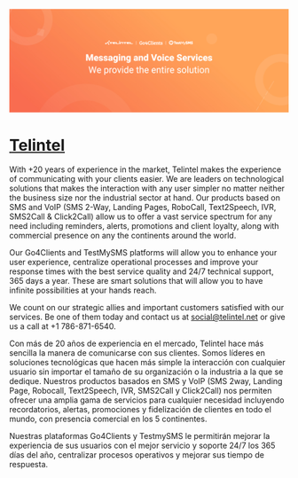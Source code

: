 [![Visit Telintel](imagePreview.jpg)](https://telintel.com)

# [Telintel](https://telintel.com)

With +20 years of experience in the market, Telintel makes the experience of communicating with your clients easier. We are leaders on technological solutions that makes the interaction with any user simpler no matter neither the business size nor the industrial sector at hand. Our products based on SMS and VoIP (SMS 2-Way, Landing Pages, RoboCall, Text2Speech, IVR, SMS2Call & Click2Call) allow us to offer a vast service spectrum for any need including reminders, alerts, promotions and client loyalty, along with commercial presence on any the continents around the world.

Our Go4Clients and TestMySMS platforms will allow you to enhance your user experience, centralize operational processes and improve your response times with the best service quality and 24/7 technical support, 365 days a year. These are smart solutions that will allow you to have infinite possibilities at your hands reach.

We count on our strategic allies and important customers satisfied with our services. Be one of them today and contact us at social@telintel.net or give us a call at +1 786-871-6540.

Con más de 20 años de experiencia en el mercado, Telintel hace más sencilla la manera de comunicarse con sus clientes. Somos líderes en soluciones tecnológicas que hacen más simple la interacción con cualquier usuario sin importar el tamaño de su organización o la industria a la que se dedique. Nuestros productos basados en SMS y VoIP (SMS 2way, Landing Page, Robocall, Text2Speech, IVR, SMS2Call y Click2Call) nos permiten ofrecer una amplia gama de servicios para cualquier necesidad incluyendo recordatorios, alertas, promociones y fidelización de clientes en todo el mundo, con presencia comercial en los 5 continentes.

Nuestras plataformas Go4Clients y TestmySMS le permitirán mejorar la experiencia de sus usuarios con el mejor servicio y soporte 24/7 los 365 días del año, centralizar procesos operativos y mejorar sus tiempo de respuesta.

